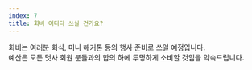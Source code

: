 ```yaml
---
index: 7
title: 회비 어디다 쓰실 건가요?
---
```


회비는 여러분 회식, 미니 해커톤 등의 행사 준비로 쓰일 예정입니다.<br/> 예산은 모든 멋사 회원 분들과의 합의 하에 투명하게 소비할 것임을 약속드립니다.